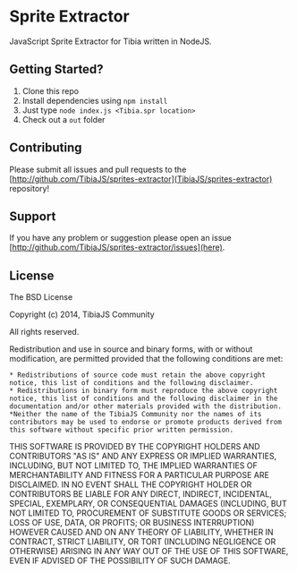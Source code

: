 # Sprite Extractor

JavaScript Sprite Extractor for Tibia written in NodeJS.

## Getting Started?

1. Clone this repo
2. Install dependencies using `npm install`
3. Just type `node index.js <Tibia.spr location>`
4. Check out a `out` folder

## Contributing
Please submit all issues and pull requests to the [http://github.com/TibiaJS/sprites-extractor](TibiaJS/sprites-extractor) repository!

## Support
If you have any problem or suggestion please open an issue [http://github.com/TibiaJS/sprites-extractor/issues](here).

## License
The BSD License

Copyright (c) 2014, TibiaJS Community

All rights reserved.

Redistribution and use in source and binary forms, with or without modification, are permitted provided that the following conditions are met:

    * Redistributions of source code must retain the above copyright notice, this list of conditions and the following disclaimer.
    * Redistributions in binary form must reproduce the above copyright notice, this list of conditions and the following disclaimer in the documentation and/or other materials provided with the distribution.
    *Neither the name of the TibiaJS Community nor the names of its contributors may be used to endorse or promote products derived from this software without specific prior written permission.

THIS SOFTWARE IS PROVIDED BY THE COPYRIGHT HOLDERS AND CONTRIBUTORS "AS IS" AND ANY EXPRESS OR IMPLIED WARRANTIES, INCLUDING, BUT NOT LIMITED TO, THE IMPLIED WARRANTIES OF MERCHANTABILITY AND FITNESS FOR A PARTICULAR PURPOSE ARE DISCLAIMED. IN NO EVENT SHALL THE COPYRIGHT HOLDER OR CONTRIBUTORS BE LIABLE FOR ANY DIRECT, INDIRECT, INCIDENTAL, SPECIAL, EXEMPLARY, OR CONSEQUENTIAL DAMAGES (INCLUDING, BUT NOT LIMITED TO, PROCUREMENT OF SUBSTITUTE GOODS OR SERVICES; LOSS OF USE, DATA, OR PROFITS; OR BUSINESS INTERRUPTION) HOWEVER CAUSED AND ON ANY THEORY OF LIABILITY, WHETHER IN CONTRACT, STRICT LIABILITY, OR TORT (INCLUDING NEGLIGENCE OR OTHERWISE) ARISING IN ANY WAY OUT OF THE USE OF THIS SOFTWARE, EVEN IF ADVISED OF THE POSSIBILITY OF SUCH DAMAGE.